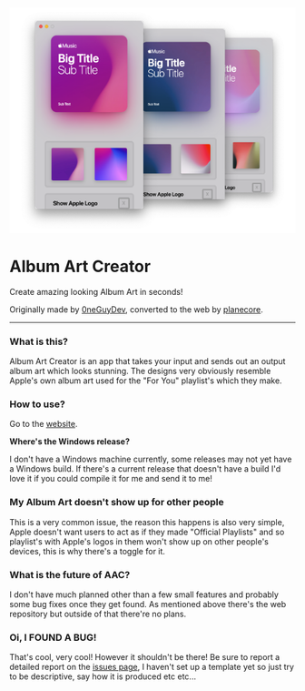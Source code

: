 <img title="" src="Preview.png" alt="" data-align="center">

# Album Art Creator

Create amazing looking Album Art in seconds!

Originally made by [0neGuyDev](https://github.com/0neGuyDev), converted to the web by [planecore](https://github.com/planecore).

---

### What is this?

Album Art Creator is an app that takes your input and sends out an output album art which looks stunning. The designs very obviously resemble Apple's own album art used for the "For You" playlist's which they make.

### How to use?

Go to the [website](https://planecore.github.com/AppleMusicCoverArt).

**Where's the Windows release?**

I don't have a Windows machine currently, some releases may not yet have a Windows build. If there's a current release that doesn't have a build I'd love it if you could compile it for me and send it to me!

### My Album Art doesn't show up for other people

This is a very common issue, the reason this happens is also very simple, Apple doesn't want users to act as if they made "Official Playlists" and so playlist's with Apple's logos in them won't show up on other people's devices, this is why there's a toggle for it.

### What is the future of AAC?

I don't have much planned other than a few small features and probably some bug fixes once they get found. As mentioned above there's the web repository but outside of that there're no plans.

### Oi, I FOUND A BUG!

That's cool, very cool! However it shouldn't be there! Be sure to report a detailed report on the [issues page](https://github.com/0neGuyDev/albumArtCreator/issues), I haven't set up a template yet so just try to be descriptive, say how it is produced etc etc...
